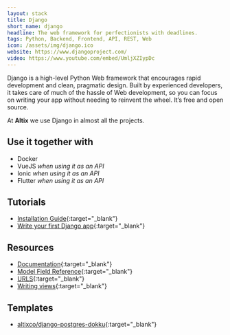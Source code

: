 ```yaml
---
layout: stack
title: Django
short_name: django
headline: The web framework for perfectionists with deadlines.
tags: Python, Backend, Frontend, API, REST, Web
icon: /assets/img/django.ico
website: https://www.djangoproject.com/
video: https://www.youtube.com/embed/UmljXZIypDc
---
```


Django is a high-level Python Web framework that encourages rapid development and clean, pragmatic design. Built by experienced developers, it takes care of much of the hassle of Web development, so you can focus on writing your app without needing to reinvent the wheel. It’s free and open source.

At **Altix** we use Django in almost all the projects.

## Use it together with

- Docker
- VueJS *when using it as an API*
- Ionic *when using it as an API*
- Flutter *when using it as an API*

## Tutorials

- [Installation Guide](https://docs.djangoproject.com/en/3.1/intro/install/){:target="_blank"}
- [Write your first Django app](https://docs.djangoproject.com/en/3.1/intro/tutorial01/){:target="_blank"}

## Resources

- [Documentation](https://docs.djangoproject.com/en/3.1/){:target="_blank"}
- [Model Field Reference](https://docs.djangoproject.com/en/3.1/ref/models/fields/){:target="_blank"}
- [URLS](https://docs.djangoproject.com/en/3.1/topics/http/urls/){:target="_blank"}
- [Writing views](https://docs.djangoproject.com/en/3.1/topics/http/views/){:target="_blank"}

## Templates

- [altixco/django-postgres-dokku](https://github.com/altixco/django-postgres-dokku){:target="_blank"}
